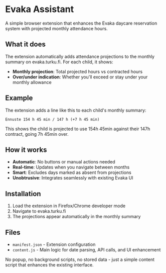 # Evaka Assistant

A simple browser extension that enhances the Evaka daycare reservation system with projected monthly attendance hours.

## What it does

The extension automatically adds attendance projections to the monthly summary on evaka.turku.fi. For each child, it shows:

- **Monthly projection**: Total projected hours vs contracted hours
- **Over/under indication**: Whether you'll exceed or stay under your monthly allowance

## Example

The extension adds a line like this to each child's monthly summary:

```
Ennuste 154 h 45 min / 147 h (+7 h 45 min)
```

This shows the child is projected to use 154h 45min against their 147h contract, going 7h 45min over.

## How it works

- **Automatic**: No buttons or manual actions needed
- **Real-time**: Updates when you navigate between months
- **Smart**: Excludes days marked as absent from projections
- **Unobtrusive**: Integrates seamlessly with existing Evaka UI

## Installation

1. Load the extension in Firefox/Chrome developer mode
2. Navigate to evaka.turku.fi
3. The projections appear automatically in the monthly summary

## Files

- `manifest.json` - Extension configuration
- `content.js` - Main logic for date parsing, API calls, and UI enhancement

No popup, no background scripts, no stored data - just a simple content script that enhances the existing interface.
